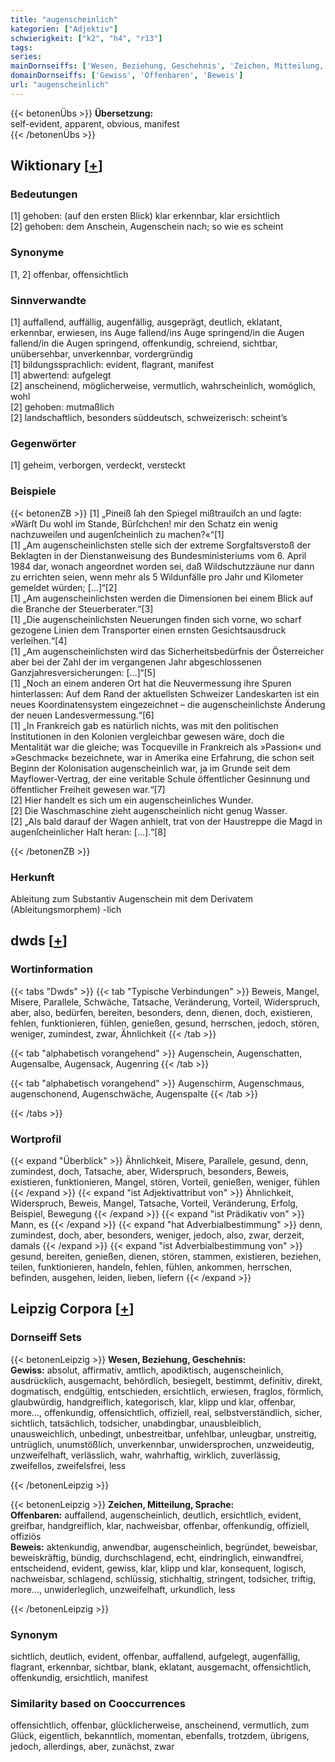 ```yaml
---
title: "augenscheinlich"
kategorien: ["Adjektiv"]
schwierigkeit: ["k2", "h4", "r13"]
tags:
series:
mainDornseiffs: ['Wesen, Beziehung, Geschehnis', 'Zeichen, Mitteilung, Sprache']
domainDornseiffs: ['Gewiss', 'Offenbaren', 'Beweis']
url: "augenscheinlich"
---
```


{{< betonenÜbs >}}
**Übersetzung:**  
self-evident, apparent, obvious, manifest  
{{< /betonenÜbs >}}

## Wiktionary [[+](https://de.wiktionary.org/wiki/augenscheinlich)]

### Bedeutungen
[1] gehoben: (auf den ersten Blick) klar erkennbar, klar ersichtlich  
[2] gehoben: dem Anschein, Augenschein nach; so wie es scheint  

### Synonyme
[1, 2] offenbar, offensichtlich  

### Sinnverwandte
[1] auffallend, auffällig, augenfällig, ausgeprägt, deutlich, eklatant, erkennbar, erwiesen, ins Auge fallend/ins Auge springend/in die Augen fallend/in die Augen springend, offenkundig, schreiend, sichtbar, unübersehbar, unverkennbar, vordergründig  
[1] bildungssprachlich: evident, flagrant, manifest  
[1] abwertend: aufgelegt  
[2] anscheinend, möglicherweise, vermutlich, wahrscheinlich, womöglich, wohl  
[2] gehoben: mutmaßlich  
[2] landschaftlich, besonders süddeutsch, schweizerisch: scheint’s  

### Gegenwörter
[1] geheim, verborgen, verdeckt, versteckt  

### Beispiele
{{< betonenZB >}}
[1] „Pineiß ſah den Spiegel mißtrauiſch an und ſagte: »Wärſt Du wohl im Stande, Bürſchchen! mir den Schatz ein wenig nachzuweiſen und augenſcheinlich zu machen?«“[1]  
[1] „Am augenscheinlichsten stelle sich der extreme Sorgfaltsverstoß der Beklagten in der Dienstanweisung des Bundesministeriums vom 6. April 1984 dar, wonach angeordnet worden sei, daß Wildschutzzäune nur dann zu errichten seien, wenn mehr als 5 Wildunfälle pro Jahr und Kilometer gemeldet würden; […]“[2]  
[1] „Am augenscheinlichsten werden die Dimensionen bei einem Blick auf die Branche der Steuerberater.“[3]  
[1] „Die augenscheinlichsten Neuerungen finden sich vorne, wo scharf gezogene Linien dem Transporter einen ernsten Gesichtsausdruck verleihen.“[4]  
[1] „Am augenscheinlichsten wird das Sicherheitsbedürfnis der Österreicher aber bei der Zahl der im vergangenen Jahr abgeschlossenen Ganzjahresversicherungen: […]“[5]  
[1] „Noch an einem anderen Ort hat die Neuvermessung ihre Spuren hinterlassen: Auf dem Rand der aktuellsten Schweizer Landeskarten ist ein neues Koordinatensystem eingezeichnet – die augenscheinlichste Änderung der neuen Landesvermessung.“[6]  
[1] „In Frankreich gab es natürlich nichts, was mit den politischen Institutionen in den Kolonien vergleichbar gewesen wäre, doch die Mentalität war die gleiche; was Tocqueville in Frankreich als »Passion« und »Geschmack« bezeichnete, war in Amerika eine Erfahrung, die schon seit Beginn der Kolonisation augenscheinlich war, ja im Grunde seit dem Mayflower-Vertrag, der eine veritable Schule öffentlicher Gesinnung und öffentlicher Freiheit gewesen war.“[7]  
[2] Hier handelt es sich um ein augenscheinliches Wunder.  
[2] Die Waschmaschine zieht augenscheinlich nicht genug Wasser.  
[2] „Als bald darauf der Wagen anhielt, trat von der Haustreppe die Magd in augenſcheinlicher Haſt heran: […].“[8]  

{{< /betonenZB >}}
### Herkunft
Ableitung zum Substantiv Augenschein mit dem Derivatem (Ableitungsmorphem) -lich  



## dwds [[+](https://www.dwds.de/wb/augenscheinlich)]

### Wortinformation
{{< tabs "Dwds" >}}
{{< tab "Typische Verbindungen" >}}
Beweis, Mangel, Misere, Parallele, Schwäche, Tatsache, Veränderung, Vorteil, Widerspruch, aber, also, bedürfen, bereiten, besonders, denn, dienen, doch, existieren, fehlen, funktionieren, fühlen, genießen, gesund, herrschen, jedoch, stören, weniger, zumindest, zwar, Ähnlichkeit
{{< /tab >}}

{{< tab "alphabetisch vorangehend" >}}
Augenschein, Augenschatten, Augensalbe, Augensack, Augenring
{{< /tab >}}

{{< tab "alphabetisch vorangehend" >}}
Augenschirm, Augenschmaus, augenschonend, Augenschwäche, Augenspalte
{{< /tab >}}

{{< /tabs >}}

### Wortprofil
{{< expand "Überblick" >}} Ähnlichkeit, Misere, Parallele, gesund, denn, zumindest, doch, Tatsache, aber, Widerspruch, besonders, Beweis, existieren, funktionieren, Mangel, stören, Vorteil, genießen, weniger, fühlen {{< /expand >}}
{{< expand "ist Adjektivattribut von" >}} Ähnlichkeit, Widerspruch, Beweis, Mangel, Tatsache, Vorteil, Veränderung, Erfolg, Beispiel, Bewegung {{< /expand >}}
{{< expand "ist Prädikativ von" >}} Mann, es {{< /expand >}}
{{< expand "hat Adverbialbestimmung" >}} denn, zumindest, doch, aber, besonders, weniger, jedoch, also, zwar, derzeit, damals {{< /expand >}}
{{< expand "ist Adverbialbestimmung von" >}} gesund, bereiten, genießen, dienen, stören, stammen, existieren, beziehen, teilen, funktionieren, handeln, fehlen, fühlen, ankommen, herrschen, befinden, ausgehen, leiden, lieben, liefern {{< /expand >}}

## Leipzig Corpora [[+](https://corpora.uni-leipzig.de/en/res?word=augenscheinlich&corpusId=deu_newscrawl-public_2018)]

### Dornseiff Sets
{{< betonenLeipzig >}}
**Wesen, Beziehung, Geschehnis:**  
**Gewiss:** absolut, affirmativ, amtlich, apodiktisch, augenscheinlich, ausdrücklich, ausgemacht, behördlich, besiegelt, bestimmt, definitiv, direkt, dogmatisch, endgültig, entschieden, ersichtlich, erwiesen, fraglos, förmlich, glaubwürdig, handgreiflich, kategorisch, klar, klipp und klar, offenbar, more..., offenkundig, offensichtlich, offiziell, real, selbstverständlich, sicher, sichtlich, tatsächlich, todsicher, unabdingbar, unausbleiblich, unausweichlich, unbedingt, unbestreitbar, unfehlbar, unleugbar, unstreitig, untrüglich, unumstößlich, unverkennbar, unwidersprochen, unzweideutig, unzweifelhaft, verlässlich, wahr, wahrhaftig, wirklich, zuverlässig, zweifellos, zweifelsfrei, less  

{{< /betonenLeipzig >}}


{{< betonenLeipzig >}}
**Zeichen, Mitteilung, Sprache:**  
**Offenbaren:** auffallend, augenscheinlich, deutlich, ersichtlich, evident, greifbar, handgreiflich, klar, nachweisbar, offenbar, offenkundig, offiziell, offiziös  
**Beweis:** aktenkundig, anwendbar, augenscheinlich, begründet, beweisbar, beweiskräftig, bündig, durchschlagend, echt, eindringlich, einwandfrei, entscheidend, evident, gewiss, klar, klipp und klar, konsequent, logisch, nachweisbar, schlagend, schlüssig, stichhaltig, stringent, todsicher, triftig, more..., unwiderleglich, unzweifelhaft, urkundlich, less  

{{< /betonenLeipzig >}}

### Synonym
sichtlich, deutlich, evident, offenbar, auffallend, aufgelegt, augenfällig, flagrant, erkennbar, sichtbar, blank, eklatant, ausgemacht, offensichtlich, offenkundig, ersichtlich, manifest


### Similarity based on Cooccurrences
offensichtlich, offenbar, glücklicherweise, anscheinend, vermutlich, zum Glück, eigentlich, bekanntlich, momentan, ebenfalls, trotzdem, übrigens, jedoch, allerdings, aber, zunächst, zwar

